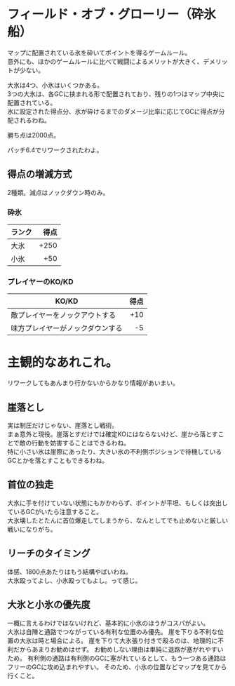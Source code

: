 # フィールド・オブ・グローリー（砕氷船）
マップに配置されている氷を砕いてポイントを得るゲームルール。  
意外にも、ほかのゲームルールに比べて戦闘によるメリットが大きく、デメリットが少ない。  

大氷は4つ、小氷はいくつかある。  
3つの大氷は、各GCに挟まれる形で配置されており、残りの1つはマップ中央に配置されている。  
氷に設定された得点分、氷が砕けるまでのダメージ比率に応じてGCに得点が分配されるわね。  

勝ち点は2000点。  

パッチ6.4でリワークされたわよ。

## 得点の増減方式
2種類。減点はノックダウン時のみ。

### 砕氷
| ランク | 得点 |
|--------|-----:|
| 大氷   | +250 |
| 小氷   |  +50 |

### プレイヤーのKO/KD
| KO/KD                            | 得点 |
|----------------------------------|-----:|
| 敵プレイヤーをノックアウトする   |  +10 |
| 味方プレイヤーがノックダウンする |   -5 |

# 主観的なあれこれ。
リワークしてもあんまり行かないからかなり情報があいまい。  

## 崖落とし
実は制圧だけじゃない、崖落とし戦術。  
まぁ意外と現役。崖落とすだけでは確定KOにはならないけど、崖から落とすことで敵の行動を妨害することはできるわね。  
特に小さい氷は崖際にあったり、大きい氷の不利側ポジションで待機しているGCとかを落とすこともできるわね。  

## 首位の独走
大氷に手を付けていない状態にもかかわらず、ポイントが平坦、もしくは突出しているGCがいたら注意すること。  
大氷壊したとたんに首位爆走してしまうから、なんとしてでも止めないと厳しい戦いになりがち。

## リーチのタイミング
体感、1800点あたりはもう結構やばいわね。  
大氷殴ってよし、小氷殴ってもよし。って感じ。

## 大氷と小氷の優先度
一概に言えるわけではないけれど、基本的に小氷のほうがコスパがよい。  
大氷は自陣と通路でつながっている有利な位置のみ優先。
崖を下りる不利な位置の大氷は時と場合による。
崖を下りて大氷張り付きで殴るのは、地理的に不利だからあまりお勧めはせず。
お勧めしない理由は単純に退路が塞がれやすいため。
有利側の通路は有利側のGCに塞がれているとして、もう一つある通路はフリーのGCに攻め込まれやすい。
そのため、小氷の位置などマップを見てから行くこと。


